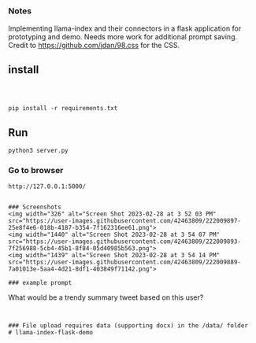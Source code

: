 #


### Notes
Implementing llama-index and their connectors in a flask application for prototyping and demo. Needs more work for additional prompt saving. Credit to https://github.com/jdan/98.css for the CSS.

## install

```



pip install -r requirements.txt

```


## Run

```
python3 server.py

```

### Go to  browser
```
http://127.0.0.1:5000/

```


```

### Screenshots
<img width="326" alt="Screen Shot 2023-02-28 at 3 52 03 PM" src="https://user-images.githubusercontent.com/42463809/222009897-25e8f4e6-018b-4187-b354-7f162316ee61.png">
<img width="1440" alt="Screen Shot 2023-02-28 at 3 54 07 PM" src="https://user-images.githubusercontent.com/42463809/222009893-7f256988-5cb4-45b1-8f84-05d40985b563.png">
<img width="1439" alt="Screen Shot 2023-02-28 at 3 54 14 PM" src="https://user-images.githubusercontent.com/42463809/222009889-7a01013e-5aa4-4d21-8df1-403849f71142.png">

### example prompt

```
What would be a trendy summary tweet based on this user? 

```


### File upload requires data (supporting docx) in the /data/ folder
# llama-index-flask-demo
